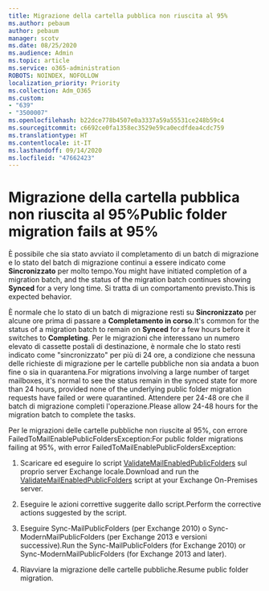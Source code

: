 ```yaml
---
title: Migrazione della cartella pubblica non riuscita al 95%
ms.author: pebaum
author: pebaum
manager: scotv
ms.date: 08/25/2020
ms.audience: Admin
ms.topic: article
ms.service: o365-administration
ROBOTS: NOINDEX, NOFOLLOW
localization_priority: Priority
ms.collection: Adm_O365
ms.custom:
- "639"
- "3500007"
ms.openlocfilehash: b22dce778b4507e0a3337a59a55531ce248b59c4
ms.sourcegitcommit: c6692ce0fa1358ec3529e59ca0ecdfdea4cdc759
ms.translationtype: HT
ms.contentlocale: it-IT
ms.lasthandoff: 09/14/2020
ms.locfileid: "47662423"
---
```

# <a name="public-folder-migration-fails-at-95"></a><span data-ttu-id="f2439-102">Migrazione della cartella pubblica non riuscita al 95%</span><span class="sxs-lookup"><span data-stu-id="f2439-102">Public folder migration fails at 95%</span></span>

<span data-ttu-id="f2439-103">È possibile che sia stato avviato il completamento di un batch di migrazione e lo stato del batch di migrazione continui a essere indicato come **Sincronizzato** per molto tempo.</span><span class="sxs-lookup"><span data-stu-id="f2439-103">You might have initiated completion of a migration batch, and the status of the migration batch continues showing **Synced** for a very long time.</span></span> <span data-ttu-id="f2439-104">Si tratta di un comportamento previsto.</span><span class="sxs-lookup"><span data-stu-id="f2439-104">This is expected behavior.</span></span>

<span data-ttu-id="f2439-105">È normale che lo stato di un batch di migrazione resti su **Sincronizzato** per alcune ore prima di passare a **Completamento in corso**.</span><span class="sxs-lookup"><span data-stu-id="f2439-105">It's common for the status of a migration batch to remain on **Synced** for a few hours before it switches to **Completing**.</span></span> <span data-ttu-id="f2439-106">Per le migrazioni che interessano un numero elevato di cassette postali di destinazione, è normale che lo stato resti indicato come "sincronizzato" per più di 24 ore, a condizione che nessuna delle richieste di migrazione per le cartelle pubbliche non sia andata a buon fine o sia in quarantena.</span><span class="sxs-lookup"><span data-stu-id="f2439-106">For migrations involving a large number of target mailboxes, it's normal to see the status remain in the synced state for more than 24 hours, provided none of the underlying public folder migration requests have failed or were quarantined.</span></span> <span data-ttu-id="f2439-107">Attendere per 24-48 ore che il batch di migrazione completi l'operazione.</span><span class="sxs-lookup"><span data-stu-id="f2439-107">Please allow 24-48 hours for the migration batch to complete the tasks.</span></span>

<span data-ttu-id="f2439-108">Per le migrazioni delle cartelle pubbliche non riuscite al 95%, con errore FailedToMailEnablePublicFoldersException:</span><span class="sxs-lookup"><span data-stu-id="f2439-108">For public folder migrations failing at 95%, with error FailedToMailEnablePublicFoldersException:</span></span>

1. <span data-ttu-id="f2439-109">Scaricare ed eseguire lo script [ValidateMailEnabledPublicFolders](https://aka.ms/ValidateMEPF) sul proprio server Exchange locale.</span><span class="sxs-lookup"><span data-stu-id="f2439-109">Download and run the [ValidateMailEnabledPublicFolders](https://aka.ms/ValidateMEPF) script at your Exchange On-Premises server.</span></span>

2. <span data-ttu-id="f2439-110">Eseguire le azioni correttive suggerite dallo script.</span><span class="sxs-lookup"><span data-stu-id="f2439-110">Perform the corrective actions suggested by the script.</span></span>

3. <span data-ttu-id="f2439-111">Eseguire Sync-MailPublicFolders (per Exchange 2010) o Sync-ModernMailPublicFolders (per Exchange 2013 e versioni successive).</span><span class="sxs-lookup"><span data-stu-id="f2439-111">Run the Sync-MailPublicFolders (for Exchange 2010) or Sync-ModernMailPublicFolders (for Exchange 2013 and later).</span></span>

4. <span data-ttu-id="f2439-112">Riavviare la migrazione delle cartelle pubbliche.</span><span class="sxs-lookup"><span data-stu-id="f2439-112">Resume public folder migration.</span></span>
